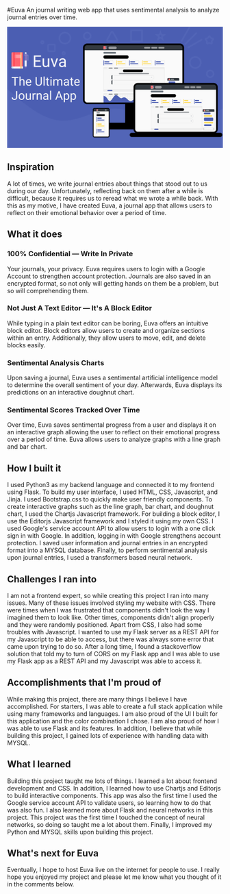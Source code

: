 #Euva
An journal writing web app that uses sentimental analysis to analyze journal entries over time.
<p align="center">
  <img src="https://github.com/sohan-py/Euva/blob/main/static/images/app/app.svg">
</p>

## Inspiration
A lot of times, we write journal entries about things that stood out to us during our day. Unfortunately, reflecting back on them after a while is difficult, because it requires us to reread what we wrote a while back. With this as my motive, I have created Euva, a journal app that allows users to reflect on their emotional behavior over a period of time.

## What it does
### 100% Confidential ― Write In Private
Your journals, your privacy. Euva requires users to login with a Google Account to strengthen account protection. 
Journals are also saved in an encrypted format, so not only will getting hands on them be a problem, but so will comprehending them.

### Not Just A Text Editor ― It's A Block Editor
While typing in a plain text editor can be boring, Euva offers an intuitive block editor. Block editors allow users to create and organize sections within an entry. Additionally, they allow users to move, edit, and delete blocks easily.

### Sentimental Analysis Charts
Upon saving a journal, Euva uses a sentimental artificial intelligence model to determine the overall sentiment of your day. Afterwards, Euva displays its predictions on an interactive doughnut chart.

### Sentimental Scores Tracked Over Time
Over time, Euva saves sentimental progress from a user and displays it on an interactive graph allowing the user to reflect on their emotional progress over a period of time. Euva allows users to analyze graphs with a line graph and bar chart.

## How I built it
I used Python3 as my backend language and connected it to my frontend using Flask. To build my user interface, I used HTML, CSS, Javascript, and Jinja.  I used Bootstrap.css to quickly make user friendly components. To create interactive graphs such as the line graph, bar chart, and doughnut chart, I used the Chartjs Javascript framework. For building a block editor, I use the Editorjs Javascript framework and I styled it using my own CSS.  I used Google's service account API to allow users to login with a one click sign in with Google.  In addition, logging in with Google strengthens account protection.  I saved user information and journal entries in an encrypted format into a MYSQL database.  Finally, to perform sentimental analysis upon journal entries, I used a transformers based neural network.

## Challenges I ran into
I am not a frontend expert, so while creating this project I ran into many issues.  Many of these issues involved styling my website with CSS.  There were times when I was frustrated that components didn't look the way I imagined them to look like.  Other times, components didn't align properly and they were randomly positioned.  Apart from CSS, I also had some troubles with Javascript.  I wanted to use my Flask server as a REST API for my Javascript to be able to access, but there was always some error that came upon trying to do so.  After a long time, I found a stackoverflow solution that told my to turn of CORS on my Flask app and I was able to use my Flask app as a REST API and my Javascript was able to access it.

## Accomplishments that I'm proud of
While making this project, there are many things I believe I have accomplished.  For starters, I was able to create a full stack application while using many frameworks and languages.  I am also proud of the UI I built for this application and the color combination I chose.  I am also proud of how I was able to use Flask and its features.  In addition, I believe that while building this project, I gained lots of experience with handling data with MYSQL.

## What I learned
Building this project taught me lots of things.  I learned a lot about frontend development and CSS.  In addition, I learned how to use Chartjs and Editorjs to build interactive components.  This app was also the first time I used the Google service account API to validate users, so learning how to do that was also fun.  I also learned more about Flask and neural networks in this project.  This project was the first time I touched the concept of neural networks, so doing so taught me a lot about them.  Finally, I improved my Python and MYSQL skills upon building this project.

## What's next for Euva
Eventually, I hope to host Euva live on the internet for people to use.  I really hope you enjoyed my project and please let me know what you thought of it in the comments below.
